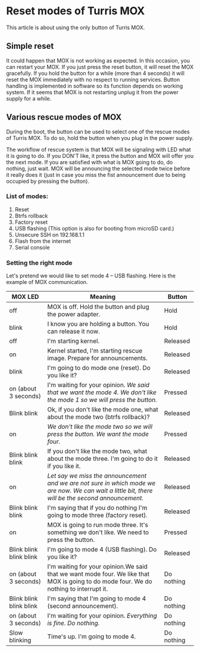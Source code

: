 Reset modes of Turris MOX
=========================

This article is about using the only button of Turris MOX.

Simple reset
------------

It could happen that MOX is not working as expected. In this occasion, you can restart your MOX. If you just press the reset button, it will reset the MOX gracefully. If you hold the button for a while (more than 4 seconds) it will reset the MOX immediately with no respect to running services. Button handling is implemented in software so its function depends on working system. If it seems that MOX is not restarting unplug it from the power supply for a while.

Various rescue modes of MOX
---------------------------

During the boot, the button can be used to select one of the rescue modes of Turris MOX. To do so, hold the button when you plug in the power supply.

The workflow of rescue system is that MOX will be signaling with LED what it is going to do. If you DON'T like, it press the button and MOX will offer you the next mode. If you are satisfied with what is MOX going to do, do nothing, just wait. MOX will be announcing the selected mode twice before it really does it (just in case you miss the fist announcement due to being occupied by pressing the button).

### List of modes:

1. Reset
2. Btrfs rollback
3. Factory reset
4. USB flashing (This option is also for booting from microSD card.)
5. Unsecure SSH on 192.168.1.1
6. Flash from the internet
7. Serial console

### Setting the right mode

Let's pretend we would like to set mode 4 – USB flashing. Here is the example of MOX communication.


| MOX LED     | Meaning                                                 | Button |
|------|----------------------------------------------------------------|--------|
| off         | MOX is off. Hold the button and plug the power adapter. | Hold   |
| blink       |I know you are holding a button. You can release it now. | Hold   |
|off |I'm starting kernel. |Released |
|on |Kernel started, I'm starting rescue image. Prepare for announcements. |Released|
|blink |I'm going to do mode one (reset). Do you like it?|Released|
|on (about 3 seconds)|I'm waiting for your opinion. _We said that we want the mode 4. We don't like the mode 1 so we will press the button._|Pressed|
|Blink blink|Ok, if you don't like the mode one, what about the mode two (btrfs rollback)?|Released|
|on|_We don't like the mode two so we will press the button. We want the mode four._|Pressed|
|Blink blink blink|If you don't like the mode two, what about the mode three. I'm going to do it if you like it.|Released|
|on|_Let say we miss the announcement and we are not sure in which mode we are now. We can wait a little bit, there will be the second announcement._|Released|
|Blink blink blink|I'm saying that if you do nothing I'm going to mode three (factory reset).|Released|
|on|MOX is going to run mode three. It's something we don't like. We need to press the button.|Pressed|
|Blink blink blink blink| I'm going to mode 4 (USB flashing). Do you like it?|Released|
|on (about 3 seconds)|I'm waiting for your opinion.We said that we want mode four. We like that MOX is going to do mode four. We do nothing to interrupt it.|Do nothing|
|Blink blink blink blink|I'm saying that I'm going to mode 4 (second announcement).|Do nothing|
|on (about 3 seconds)|I'm waiting for your opinion. _Everything is fine. Do nothing._ |Do nothing|
|Slow blinking |Time's up. I'm going to mode 4. |Do nothing|

